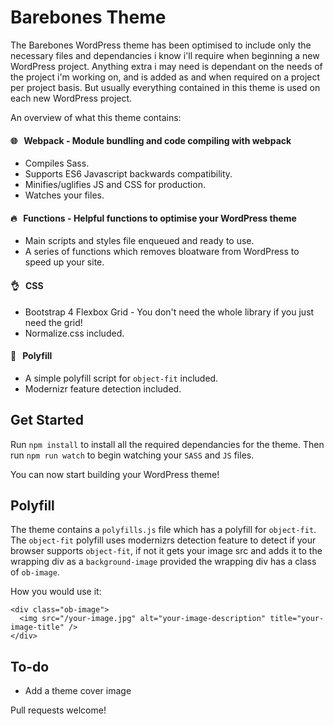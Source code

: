 # Barebones Theme

The Barebones WordPress theme has been optimised to include only the necessary files and dependancies i know i'll require when beginning a new WordPress project. Anything extra i may need is dependant on the needs of the project i'm working on, and is added as and when required on a project per project basis. But usually everything contained in this theme is used on each new WordPress project.

An overview of what this theme contains:

#### :globe_with_meridians: &nbsp; Webpack - Module bundling and code compiling with webpack

-   Compiles Sass.
-   Supports ES6 Javascript backwards compatibility.
-   Minifies/uglifies JS and CSS for production.
-   Watches your files.

#### :fire: &nbsp; Functions - Helpful functions to optimise your WordPress theme

-   Main scripts and styles file enqueued and ready to use.
-   A series of functions which removes bloatware from WordPress to speed up your site.

#### :ok_hand: &nbsp; CSS

-   Bootstrap 4 Flexbox Grid - You don't need the whole library if you just need the grid!
-   Normalize.css included.

#### :pray: &nbsp; Polyfill

-   A simple polyfill script for `object-fit` included.
-   Modernizr feature detection included.

## Get Started

Run `npm install` to install all the required dependancies for the theme. Then run `npm run watch` to begin watching your `SASS` and `JS` files.

You can now start building your WordPress theme!

## Polyfill

The theme contains a `polyfills.js` file which has a polyfill for `object-fit`. The `object-fit` polyfill uses modernizrs detection feature to detect if your browser supports `object-fit`, if not it gets your image src and adds it to the wrapping div as a `background-image` provided the wrapping div has a class of `ob-image`.

How you would use it:

```
<div class="ob-image">
  <img src="/your-image.jpg" alt="your-image-description" title="your-image-title" />
</div>
```

## To-do

-   Add a theme cover image

Pull requests welcome!
